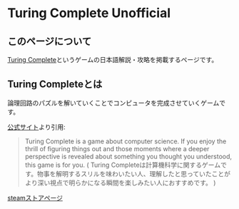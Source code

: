 # Turing Complete Unofficial

## このページについて

[Turing Complete](https://turingcomplete.game/)というゲームの日本語解説・攻略を掲載するページです。

## Turing Completeとは

論理回路のパズルを解いていくことでコンピュータを完成させていくゲームです。

[公式サイト](https://turingcomplete.game/)より引用:

> Turing Complete is a game about computer science. If you enjoy the thrill of figuring things out and those moments where a deeper perspective is revealed about something you thought you understood, this game is for you.
> ( Turing Completeは計算機科学に関するゲームです。物事を解明するスリルを味わいたい人、理解したと思っていたことがより深い視点で明らかになる瞬間を楽しみたい人におすすめです。 )

[steamストアページ](https://store.steampowered.com/app/1444480/Turing_Complete/)
